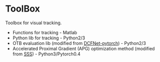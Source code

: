 # ToolBox
Toolbox for visual tracking.

- Functions for tracking - Matlab
- Python lib for tracking - Python2/3
- OTB evaluation lib (modified from [DCFNet-pytorch](https://github.com/foolwood/DCFNet_pytorch)) - Python2/3
- Accelerated Proximal Gradient (APG) optimization method (modified from [SSS](https://github.com/TuSimple/sparse-structure-selection)) - Python3/Pytorch0.4